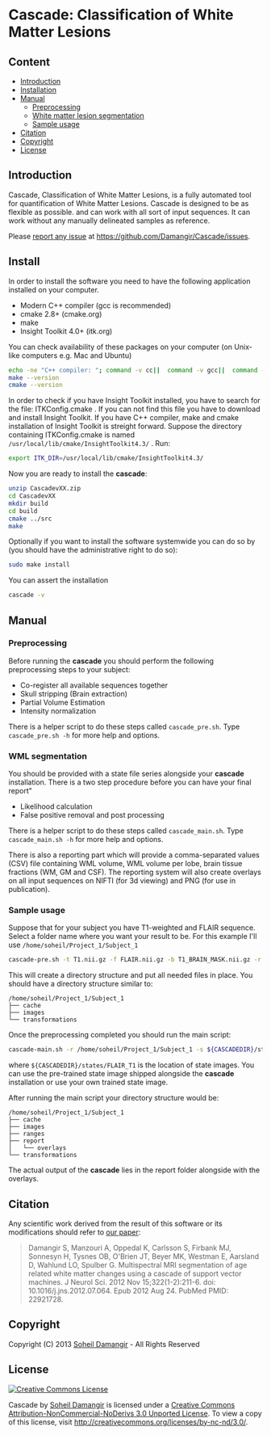 Cascade: Classification of White Matter Lesions
=======

Content
-------
* [Introduction](#introduction)
* [Installation](#install)
* [Manual](#manual)
  * [Preprocessing](#preprocessing)
  * [White matter lesion segmentation](#wml-segmentation)
  * [Sample usage](#sample-usage)
* [Citation](#citation)
* [Copyright](#copyright)
* [License](#license)


Introduction
-------
Cascade, Classification of White Matter Lesions, is a fully automated tool for quantification of White Matter Lesions. Cascade is designed to be as flexible as possible. and can work with all sort of input sequences. It can work without any manually delineated samples as reference.

Please [report any issue](https://github.com/Damangir/Cascade/issues) at https://github.com/Damangir/Cascade/issues.

Install
-------
In order to install the software you need to have the following application installed on your computer.

 * Modern C++ compiler (gcc is recommended)
 * cmake 2.8+ (cmake.org)
 * make
 * Insight Toolkit 4.0+ (itk.org)

You can check availability of these packages on your computer (on Unix-like computers e.g. Mac and Ubuntu)
```bash
echo -ne "C++ compiler: "; command -v cc||  command -v gcc||  command -v clang||  command -v c++||  echo "No C++ compiler found"
make --version
cmake --version
```

In order to check if you have Insight Toolkit installed, you have to search for the file: ITKConfig.cmake . If you can not find this file
you have to download and install Insight Toolkit. If you have C++ compiler, make and cmake installation of Insight Toolkit is streight
forward. Suppose the directory containing ITKConfig.cmake is named `/usr/local/lib/cmake/InsightToolkit4.3/` . Run:

```bash
export ITK_DIR=/usr/local/lib/cmake/InsightToolkit4.3/
```

Now you are ready to install the **cascade**:

```bash
unzip CascadevXX.zip
cd CascadevXX
mkdir build
cd build
cmake ../src
make
```

Optionally if you want to install the software systemwide you can do so by (you should have the administrative right to do so):

```bash
sudo make install
```

You can assert the installation

```bash
cascade -v
```

Manual
-------

### Preprocessing
Before running the **cascade** you should perform the following preprocessing steps to your subject:

 * Co-register all available sequences together
 * Skull stripping (Brain extraction)
 * Partial Volume Estimation
 * Intensity normalization

There is a helper script to do these steps called `cascade_pre.sh`. Type `cascade_pre.sh -h` for more help and options.

### WML segmentation
You should be provided with a state file series alongside your **cascade** installation. There is a two step procedure before you can have your final report"

 * Likelihood calculation
 * False positive removal and post processing

There is a helper script to do these steps called `cascade_main.sh`. Type `cascade_main.sh -h` for more help and options.

There is also a reporting part which will provide a comma-separated values (CSV) file containing WML volume, WML volume per lobe, brain tissue fractions (WM, GM and CSF). The reporting system will also create overlays on all input sequences on NIFTI (for 3d viewing) and PNG (for use in publication).


### Sample usage
Suppose that for your subject you have T1-weighted and FLAIR sequence. Select a folder name where you want your result to be. For this example I'll use `/home/soheil/Project_1/Subject_1`

```bash
cascade-pre.sh -t T1.nii.gz -f FLAIR.nii.gz -b T1_BRAIN_MASK.nii.gz -r /home/soheil/Project_1/Subject_1
```

This will create a directory structure and put all needed files in place. You should have a directory structure similar to:

```
/home/soheil/Project_1/Subject_1
├── cache
├── images
└── transformations
```

Once the preprocessing completed you should run the main script:

```bash
cascade-main.sh -r /home/soheil/Project_1/Subject_1 -s ${CASCADEDIR}/states/FLAIR_T1
```

where `${CASCADEDIR}/states/FLAIR_T1` is the location of state images. You can use the pre-trained state image shipped alongside the **cascade** installation or use your own trained state image.

After running the main script your directory structure would be:

```
/home/soheil/Project_1/Subject_1
├── cache
├── images
├── ranges
├── report
│   └── overlays
└── transformations
```

The actual output of the **cascade** lies in the report folder alongside with the overlays.

Citation
-------
Any scientific work derived from the result of this software or its modifications should refer to [our paper](http://www.ncbi.nlm.nih.gov/pubmed/22921728):

> Damangir S, Manzouri A, Oppedal K, Carlsson S, Firbank MJ, Sonnesyn H, Tysnes OB, O'Brien JT, Beyer MK, Westman E, Aarsland D, Wahlund LO, Spulber G. Multispectral MRI segmentation of age related white matter changes using a cascade of support vector machines. J Neurol Sci. 2012 Nov 15;322(1-2):211-6. doi: 10.1016/j.jns.2012.07.064. Epub 2012 Aug 24. PubMed PMID: 22921728.

Copyright
-------
Copyright (C) 2013 [Soheil Damangir](http://www.linkedin.com/in/soheildamangir) - All Rights Reserved

License
-------
[![Creative Commons License](https://raw.github.com/Damangir/Cascade/master/licence.png "Creative Commons License")](http://creativecommons.org/licenses/by-nc-nd/3.0/)

Cascade by [Soheil Damangir](http://www.linkedin.com/in/soheildamangir) is licensed under a [Creative Commons Attribution-NonCommercial-NoDerivs 3.0 Unported License](http://creativecommons.org/licenses/by-nc-nd/3.0/).
To view a copy of this license, visit http://creativecommons.org/licenses/by-nc-nd/3.0/.

